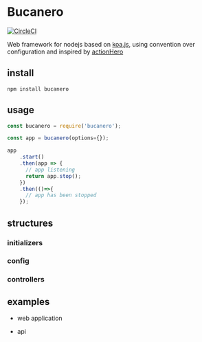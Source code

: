 # Bucanero

[![CircleCI](https://circleci.com/gh/zorro-del-caribe/bucanero.svg?style=svg)](https://circleci.com/gh/zorro-del-caribe/bucanero)

Web framework for nodejs based on [koa.js](https://koajs.com), using convention over configuration and inspired by [actionHero]()

## install

``npm install bucanero``

## usage

```Javascript
const bucanero = require('bucanero');

const app = bucanero(options={});

app
    .start()
    .then(app => {
      // app listening
      return app.stop();
    })
    .then(()=>{
      // app has been stopped
    });
```

## structures

### initializers

### config

### controllers

## examples

* web application

* api



